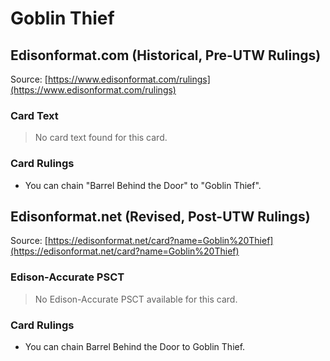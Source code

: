 # Goblin Thief

## Edisonformat.com (Historical, Pre-UTW Rulings)

Source: [https://www.edisonformat.com/rulings](https://www.edisonformat.com/rulings)

### Card Text

> No card text found for this card.

### Card Rulings

*   You can chain "Barrel Behind the Door" to "Goblin Thief".

## Edisonformat.net (Revised, Post-UTW Rulings)

Source: [https://edisonformat.net/card?name=Goblin%20Thief](https://edisonformat.net/card?name=Goblin%20Thief)

### Edison-Accurate PSCT

> No Edison-Accurate PSCT available for this card.

### Card Rulings

*   You can chain Barrel Behind the Door to Goblin Thief.
            